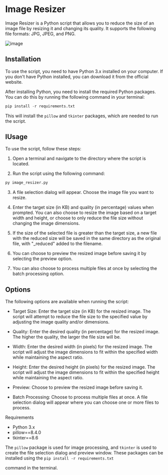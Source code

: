 # Image Resizer
Image Resizer is a Python script that allows you to reduce the size of an image file by resizing it and changing its quality. It supports the following file formats: JPG, JPEG, and PNG.

![image](https://github.com/parzivalhaliday/100-python-apps/blob/main/zip/image.png)

## Installation
To use the script, you need to have Python 3.x installed on your computer. If you don't have Python installed, you can download it from the official website.

After installing Python, you need to install the required Python packages. You can do this by running the following command in your terminal:


```python 
pip install -r requirements.txt
```

This will install the `pillow` and `tkinter` packages, which are needed to run the script.

## IUsage
To use the script, follow these steps:

1. Open a terminal and navigate to the directory where the script is located.

2. Run the script using the following command:

```python
py image_resizer.py
```

3. A file selection dialog will appear. Choose the image file you want to resize.

4. Enter the target size (in KB) and quality (in percentage) values when prompted. You can also choose to resize the image based on a target width and height, or choose to only reduce the file size without changing the image dimensions.

5. If the size of the selected file is greater than the target size, a new file with the reduced size will be saved in the same directory as the original file, with "_reduced" added to the filename.

6. You can choose to preview the resized image before saving it by selecting the preview option.

7. You can also choose to process multiple files at once by selecting the batch processing option.

## Options
The following options are available when running the script:

- Target Size: Enter the target size (in KB) for the resized image. The script will attempt to reduce the file size to the specified value by adjusting the image quality and/or dimensions.

- Quality: Enter the desired quality (in percentage) for the resized image. The higher the quality, the larger the file size will be.

- Width: Enter the desired width (in pixels) for the resized image. The script will adjust the image dimensions to fit within the specified width while maintaining the aspect ratio.

- Height: Enter the desired height (in pixels) for the resized image. The script will adjust the image dimensions to fit within the specified height while maintaining the aspect ratio.

- Preview: Choose to preview the resized image before saving it.

- Batch Processing: Choose to process multiple files at once. A file selection dialog will appear where you can choose one or more files to process.

Requirements
- Python 3.x
- pillow==8.4.0
- tkinter==8.6

The `pillow` package is used for image processing, and `tkinter` is used to create the file selection dialog and preview window. These packages can be installed using the 
`pip install -r requirements.txt`

command in the terminal.